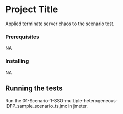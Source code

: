 # Project Title

Applied terminate server chaos to the scenario test.


### Prerequisites
NA

### Installing

NA

## Running the tests

Run the 01-Scenario-1-SSO-multiple-heterogeneous-IDFP_sample_scenario_ts.jmx in jmeter.





